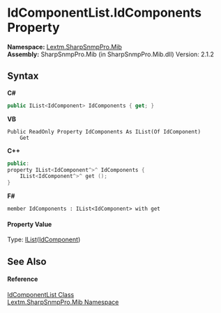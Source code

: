 # IdComponentList.IdComponents Property 
 

**Namespace:**&nbsp;<a href="N_Lextm_SharpSnmpPro_Mib">Lextm.SharpSnmpPro.Mib</a><br />**Assembly:**&nbsp;SharpSnmpPro.Mib (in SharpSnmpPro.Mib.dll) Version: 2.1.2

## Syntax

**C#**<br />
``` C#
public IList<IdComponent> IdComponents { get; }
```

**VB**<br />
``` VB
Public ReadOnly Property IdComponents As IList(Of IdComponent)
	Get
```

**C++**<br />
``` C++
public:
property IList<IdComponent^>^ IdComponents {
	IList<IdComponent^>^ get ();
}
```

**F#**<br />
``` F#
member IdComponents : IList<IdComponent> with get

```


#### Property Value
Type: <a href="https://docs.microsoft.com/dotnet/api/system.collections.generic.ilist-1" target="_blank" rel="noopener noreferrer">IList</a>(<a href="T_Lextm_SharpSnmpPro_Mib_IdComponent">IdComponent</a>)

## See Also


#### Reference
<a href="T_Lextm_SharpSnmpPro_Mib_IdComponentList">IdComponentList Class</a><br /><a href="N_Lextm_SharpSnmpPro_Mib">Lextm.SharpSnmpPro.Mib Namespace</a><br />